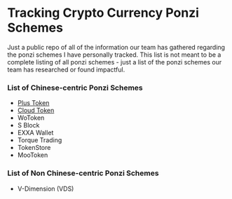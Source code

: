 # Tracking Crypto Currency Ponzi Schemes

Just a public repo of all of the information our team has gathered regarding the ponzi schemes I have personally tracked. This list is not meant to be a complete listing of all ponzi schemes - just a list of the ponzi schemes our team has researched or found impactful. 

<h3>List of Chinese-centric Ponzi Schemes</h3>
<ul>
  <li><a href="../../tree/master/plustoken">Plus Token</a>
  <li><a href="../../tree/master/cloudtoken">Cloud Token</a>
  <li>WoToken
  <li>S Block
  <li>EXXA Wallet
  <li>Torque Trading
  <li>TokenStore
  <li>MooToken
</ul>

<h3>List of Non Chinese-centric Ponzi Schemes</h3>
<ul>
  <li>V-Dimension (VDS)
</ul>
